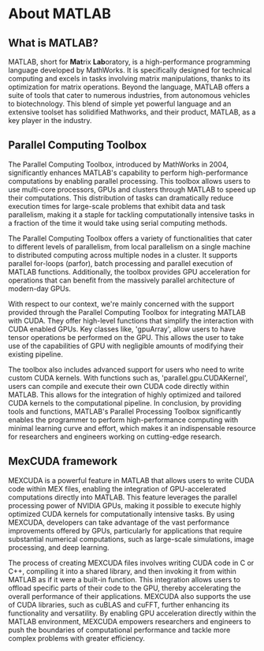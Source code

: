# About MATLAB

## What is MATLAB?
MATLAB, short for **Mat**rix **Lab**oratory, is a high-performance programming language developed by MathWorks. It is specifically designed for technical computing and excels in tasks involving matrix manipulations, thanks to its optimization for matrix operations. Beyond the language, MATLAB offers a  suite of tools that cater to numerous industries, from autonomous vehicles to biotechnology. This blend of simple yet powerful language and an extensive toolset has solidified Mathworks, and their product, MATLAB, as a key player in the industry.

## Parallel Computing Toolbox
The Parallel Computing Toolbox, introduced by MathWorks in 2004, significantly enhances MATLAB's capability to perform high-performance computations by enabling parallel processing. This toolbox allows users to use multi-core processors, GPUs and clusters through MATLAB to speed up their computations. This distribution of tasks can dramatically reduce execution times for large-scale problems that exhibit data and task parallelism, making it a staple for tackling computationally intensive tasks in a fraction of the time it would take using serial computing methods. 

The Parallel Computing Toolbox offers a variety of functionalities that cater to different levels of parallelism, from local parallelism on a single machine to distributed computing across multiple nodes in a cluster. It supports parallel for-loops (parfor), batch processing and parallel execution of MATLAB functions. Additionally, the toolbox provides GPU acceleration for operations that can benefit from the massively parallel architecture of modern-day GPUs. 

With respect to our context, we're mainly concerned with the support provided through the Parallel Computing Toolbox for integrating MATLAB with CUDA. They offer high-level functions that simplify the interaction with CUDA enabled GPUs. Key classes like, 'gpuArray', allow users to have tensor operations be performed on the GPU. This allows the user to take use of the capabilities of GPU with negligible amounts of modifying their existing pipeline. 

The toolbox also includes advanced support for users who need to write custom CUDA kernels. With functions such as, 'parallel.gpu.CUDAKernel', users can compile and execute their own CUDA code directly within MATLAB. This allows for the integration of highly optimized and tailored CUDA kernels to the computational pipeline. In conclusion, by providing tools and functions, MATLAB's Parallel Processing Toolbox significantly enables the programmer to perform high-performance computing with minimal learning curve and effort, which makes it an indispensable resource for researchers and engineers working on cutting-edge research. 

## MexCUDA framework
MEXCUDA is a powerful feature in MATLAB that allows users to write CUDA code within MEX files, enabling the integration of GPU-accelerated computations directly into MATLAB. This feature leverages the parallel processing power of NVIDIA GPUs, making it possible to execute highly optimized CUDA kernels for computationally intensive tasks. By using MEXCUDA, developers can take advantage of the vast performance improvements offered by GPUs, particularly for applications that require substantial numerical computations, such as large-scale simulations, image processing, and deep learning.

The process of creating MEXCUDA files involves writing CUDA code in C or C++, compiling it into a shared library, and then invoking it from within MATLAB as if it were a built-in function. This integration allows users to offload specific parts of their code to the GPU, thereby accelerating the overall performance of their applications. MEXCUDA also supports the use of CUDA libraries, such as cuBLAS and cuFFT, further enhancing its functionality and versatility. By enabling GPU acceleration directly within the MATLAB environment, MEXCUDA empowers researchers and engineers to push the boundaries of computational performance and tackle more complex problems with greater efficiency.